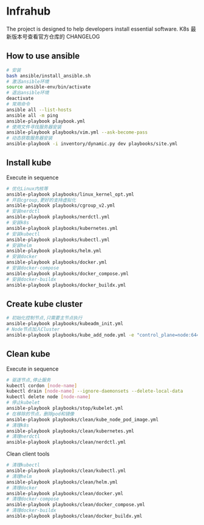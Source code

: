 # Infrahub

The project is designed to help developers install essential software.
K8s 最新版本号查看官方仓库的 CHANGELOG

## How to use ansible

```bash
# 安装
bash ansible/install_ansible.sh
# 激活ansible环境
source ansible-env/bin/activate
# 退出ansible环境
deactivate
# 常用命令
ansible all --list-hosts
ansible all -m ping
ansible-playbook playbook.yml
# 使用文件寻找服务器安装
ansible-playbook playbooks/vim.yml --ask-become-pass
# 动态获取服务器安装
ansible-playbook -i inventory/dynamic.py dev playbooks/site.yml
```

## Install kube

Execute in sequence

```bash
# 优化Linux内核等
ansible-playbook playbooks/linux_kernel_opt.yml
# 开启cgroup,更好的支持虚拟化
ansible-playbook playbooks/cgroup_v2.yml
# 安装nerdctl
ansible-playbook playbooks/nerdctl.yml
# 安装k8s
ansible-playbook playbooks/kubernetes.yml
# 安装kubectl
ansible-playbook playbooks/kubectl.yml
# 安装helm
ansible-playbook playbooks/helm.yml
# 安装docker
ansible-playbook playbooks/docker.yml
# 安装docker-compose
ansible-playbook playbooks/docker_compose.yml
# 安装docker-buildx
ansible-playbook playbooks/docker_buildx.yml
```

## Create kube cluster

```bash
# 初始化控制节点,只需要主节点执行
ansible-playbook playbooks/kubeadm_init.yml
# Node节点加入Cluster
ansible-playbook playbooks/kube_add_node.yml -e "control_plane=node:6443 kubeadm_token=xxxx.xxxxxxxxxxxx discovery_token_ca_cert_hash=sha256:xxxx is_control_plane=--control-plane"
```

## Clean kube

Execute in sequence

```bash
# 驱逐节点,停止服务
kubectl cordon [node-name]
kubectl drain [node-name] --ignore-daemonsets --delete-local-data
kubectl delete node [node-name]
# 停止kubelet
ansible-playbook playbooks/stop/kubelet.yml
# 在移除的节点，删除pod和镜像
ansible-playbook playbooks/clean/kube_node_pod_image.yml
# 清理k8s
ansible-playbook playbooks/clean/kubernetes.yml
# 清理nerdctl
ansible-playbook playbooks/clean/nerdctl.yml

```

Clean client tools

```bash
# 清理kubectl
ansible-playbook playbooks/clean/kubectl.yml
# 清理helm
ansible-playbook playbooks/clean/helm.yml
# 清理docker
ansible-playbook playbooks/clean/docker.yml
# 清理docker-compose
ansible-playbook playbooks/clean/docker_compose.yml
# 清理docker-buildx
ansible-playbook playbooks/clean/docker_buildx.yml

```
